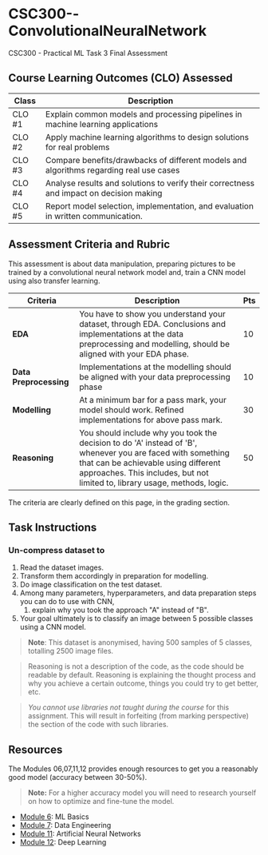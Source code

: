 # CSC300--ConvolutionalNeuralNetwork

CSC300 - Practical ML Task 3 Final Assessment

## Course Learning Outcomes (CLO) Assessed

|Class|Description|
|---|---|
|CLO #1|Explain common models and processing pipelines in machine learning applications|
|CLO #2|Apply machine learning algorithms to design solutions for real problems|
|CLO #3|Compare benefits/drawbacks of different models and algorithms regarding real use cases|
|CLO #4|Analyse results and solutions to verify their correctness and impact on decision making|
|CLO #5|Report model selection, implementation, and evaluation in written communication.|

## Assessment Criteria and Rubric

This assessment is about data manipulation, preparing pictures to be trained by a convolutional neural network model and, train a CNN model using also transfer learning.

|Criteria|Description|Pts|
|---|---|---|
|**EDA**|You have to show you understand your dataset, through EDA. Conclusions and implementations at the data preprocessing and modelling, should be aligned with your EDA phase.|10|
|**Data Preprocessing**|Implementations at the modelling should be aligned with your data preprocessing phase|10|
|**Modelling**|At a minimum bar for a pass mark, your model should work. Refined implementations for above pass mark.|30|
|**Reasoning**|You should include why you took the decision to do 'A' instead of 'B', whenever you are faced with something that can be achievable using different approaches. This includes, but not limited to, library usage, methods, logic.|50|

The criteria are clearly defined on this page, in the grading section.

## Task Instructions

### Un-compress dataset to

1. Read the dataset images.
2. Transform them accordingly in preparation for modelling.
3. Do image classification on the test dataset.
4. Among many parameters, hyperparameters, and data preparation steps you can do to use with CNN, 
   1. explain why you took the approach "A" instead of "B".
5. Your goal ultimately is to classify an image between 5 possible classes using a CNN model.

> **Note**: This dataset is anonymised, having 500 samples of 5 classes, totalling 2500 image files.

> Reasoning is not a description of the code, as the code should be readable by default. Reasoning is explaining the thought process and why you achieve a certain outcome, things you could try to get better, etc.

> *You cannot use libraries not taught during the course* for this assignment. This will result in forfeiting (from marking perspective) the section of the code with such libraries.


## Resources

The Modules 06,07,11,12 provides enough resources to get you a reasonably good model (accuracy between 30-50%).

> **Note:** For a higher accuracy model you will need to research yourself on how to optimize and fine-tune the model.

- [Module 6](https://learn.usc.edu.au/courses/27405/pages/6-dot-0-overview-and-to-do-list?module_item_id=518331): ML Basics
- [Module 7](https://learn.usc.edu.au/courses/27405/pages/7-dot-0-overview-and-to-do-list?module_item_id=518353): Data Engineering
- [Module 11](https://learn.usc.edu.au/courses/27405/pages/11-dot-6-introduction-to-keras?module_item_id=518430): Artificial Neural Networks
- [Module 12](https://learn.usc.edu.au/courses/27405/pages/12-dot-2-introduction-to-convolutional-neural-networks?module_item_id=518442): Deep Learning